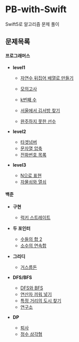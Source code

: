 # PB-with-Swift
Swift5로 알고리즘 문제 풀이

## 문제목록

#### 프로그래머스

* **level1**

  * [자연수 뒤집어 배열로 만들기](https://github.com/A-by-alimelon/PB-with-Swift/blob/master/Programmers/NaturalNumberArray.swift)

  * [모의고사](https://github.com/A-by-alimelon/PB-with-Swift/blob/master/Programmers/MockTest.swift)
  
  * [k번째 수](https://github.com/A-by-alimelon/PB-with-Swift/blob/master/Programmers/KthNumber.swift)
  
  * [서울에서 김서방 찾기](https://github.com/A-by-alimelon/PB-with-Swift/blob/master/Programmers/FindKim.swift)
  * [완주하지 못한 선수]()
 
* **level2**
  * [타겟넘버](https://github.com/A-by-alimelon/PS-with-Swift/blob/master/Programmers/targetNumber.swift)
  * [문자열 압축](https://github.com/A-by-alimelon/PS-with-Swift/blob/master/Programmers/%EB%AC%B8%EC%9E%90%EC%97%B4_%EC%95%95%EC%B6%95.swift)
  * [전화번호 목록]()
 
* **level3**
  * [N으로 표현](https://github.com/A-by-alimelon/PS-with-Swift/blob/master/Programmers/N%EC%9C%BC%EB%A1%9C_%ED%91%9C%ED%98%84.swift)
  * [자물쇠와 열쇠](https://github.com/A-by-alimelon/PS-with-Swift/blob/master/Programmers/%EC%9E%90%EB%AC%BC%EC%87%A0%EC%99%80_%EC%97%B4%EC%87%A0.swift)
  
  

#### 백준

* **구현**

  * [럭키 스트레이트](https://github.com/A-by-alimelon/PS-with-Swift/blob/master/BOJ/18406.swift)

* **두 포인터**

  * [수들의 합 2](https://github.com/A-by-alimelon/PB-with-Swift/blob/master/BOJ/2003.swift)
  * [소수의 연속합](https://github.com/A-by-alimelon/PS-with-Swift/blob/master/BOJ/1644.swift)
  
* **그리디**
  * [거스름돈](https://github.com/A-by-alimelon/PS-with-Swift/blob/master/BOJ/5585.swift)

* **DFS/BFS**
  * [DFS와 BFS](https://github.com/A-by-alimelon/PS-with-Swift/blob/master/BOJ/1260.swift)
  * [연산자 끼워 넣기](https://github.com/A-by-alimelon/PS-with-Swift/blob/master/BOJ/14888.swift)
  * [특정 거리의 도시 찾기](https://github.com/A-by-alimelon/PS-with-Swift/blob/master/BOJ/18352.swift)
  * [연구소](https://github.com/A-by-alimelon/PS-with-Swift/blob/master/BOJ/14502.swift)

* **DP**
  * [퇴사](https://github.com/A-by-alimelon/PS-with-Swift/blob/master/BOJ/14501.swift)
  * [정수 삼각형](https://github.com/A-by-alimelon/PS-with-Swift/blob/master/BOJ/1932.swift)
  
